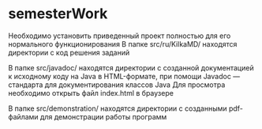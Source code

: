 # semesterWork
Необходимо установить приведенный проект полностью для его нормального функционирования
В папке src/ru/KilkaMD/ находятся директории с код решения заданий

В папке src/javadoc/ находятся директории с созданной документацией к исходному коду на Java в HTML-формате, при помощи Javadoc — стандарта для документирования классов Java
Для просмотра необходимо открыть файл index.html в браузере

В папке src/demonstration/ находятся директории с созданными pdf-файлами для демонстрации работы программ
